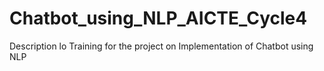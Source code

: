 # Chatbot_using_NLP_AICTE_Cycle4
Description lo Training for the project on Implementation of Chatbot using NLP
